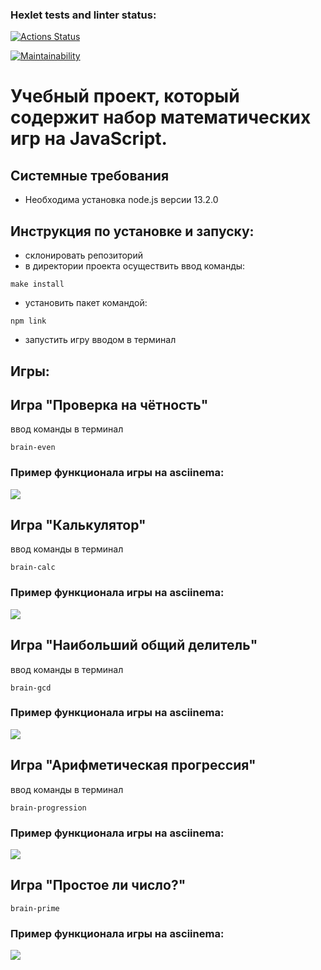 ### Hexlet tests and linter status:
[![Actions Status](https://github.com/olga-treushkova/frontend-project-44/actions/workflows/hexlet-check.yml/badge.svg)](https://github.com/olga-treushkova/frontend-project-44/actions)

[![Maintainability](https://api.codeclimate.com/v1/badges/ddc9a3354d45b190ff7c/maintainability)](https://codeclimate.com/github/olga-treushkova/frontend-project-44/maintainability)

# Учебный проект, который содержит набор математических игр на JavaScript.

## Системные требования
* Необходима установка node.js версии 13.2.0

## Инструкция по установке и запуску:
* склонировать репозиторий 
* в директории проекта осуществить ввод команды:
```
make install
```
* установить пакет командой:
```
npm link
```
* запустить игру вводом в терминал 

## Игры:
  
## Игра "Проверка на чётность"
ввод команды в терминал 
```
brain-even
```
### Пример функционала игры на asciinema:
<a href="https://asciinema.org/a/trbHjx9dqO4ijpRlWN72x51PY" target="_blank"><img src="https://asciinema.org/a/trbHjx9dqO4ijpRlWN72x51PY.svg" /></a>


## Игра "Калькулятор"
ввод команды в терминал 
```
brain-calc
```
### Пример функционала игры на asciinema:
<a href="https://asciinema.org/a/uUgoTl72pp5j5hJcdKJNtjppH" target="_blank"><img src="https://asciinema.org/a/uUgoTl72pp5j5hJcdKJNtjppH.svg" /></a>


## Игра "Наибольший общий делитель"
ввод команды в терминал 
```
brain-gcd
```
### Пример функционала игры на asciinema:
<a href="https://asciinema.org/a/UNL3PmOzKn0gHPI9IDpYvmMZs" target="_blank"><img src="https://asciinema.org/a/UNL3PmOzKn0gHPI9IDpYvmMZs.svg" /></a>

## Игра "Арифметическая прогрессия"
ввод команды в терминал 
```
brain-progression
```
### Пример функционала игры на asciinema:
<a href="https://asciinema.org/a/HkQakkFWcw6G7jUDp7wD6hBB8" target="_blank"><img src="https://asciinema.org/a/HkQakkFWcw6G7jUDp7wD6hBB8.svg" /></a>

## Игра "Простое ли число?"
```
brain-prime
```
### Пример функционала игры на asciinema:
<a href="https://asciinema.org/a/SxHzx8HcaI4dVaUfw2bv6MI3h" target="_blank"><img src="https://asciinema.org/a/SxHzx8HcaI4dVaUfw2bv6MI3h.svg" /></a>

